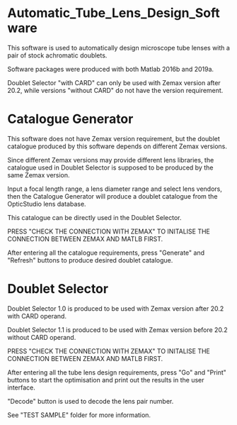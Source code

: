 # Automatic_Tube_Lens_Design_Software
This software is used to automatically design microscope tube lenses with a pair of stock achromatic doublets.

Software packages were produced with both Matlab 2016b and 2019a.

Doublet Selector "with CARD" can only be used with Zemax version after 20.2, while versions "without CARD" do not have the version requirement.

# Catalogue Generator
This software does not have Zemax version requirement, but the doublet catalogue produced by this software depends on different Zemax versions. 

Since different Zemax versions may provide different lens libraries, the catalogue used in Doublet Selector is supposed to be produced by the same Zemax version.

Input a focal length range, a lens diameter range and select lens vendors, then the Catalogue Generator will produce a doublet catalogue from the OpticStudio lens database.

This catalogue can be directly used in the Doublet Selector.

PRESS "CHECK THE CONNECTION WITH ZEMAX" TO INITALISE THE CONNECTION BETWEEN ZEMAX AND MATLB FIRST.

After entering all the catalogue requirements, press "Generate" and "Refresh" buttons to produce desired doublet catalogue.

# Doublet Selector
Doublet Selector 1.0 is produced to be used with Zemax version after 20.2 with CARD operand.

Doublet Selector 1.1 is produced to be used with Zemax version before 20.2 without CARD operand.

PRESS "CHECK THE CONNECTION WITH ZEMAX" TO INITALISE THE CONNECTION BETWEEN ZEMAX AND MATLB FIRST.

After entering all the tube lens design requirements, press "Go" and "Print" buttons to start the optimisation and print out the results in the user interface.

"Decode" button is used to decode the lens pair number.

See "TEST SAMPLE" folder for more information.
